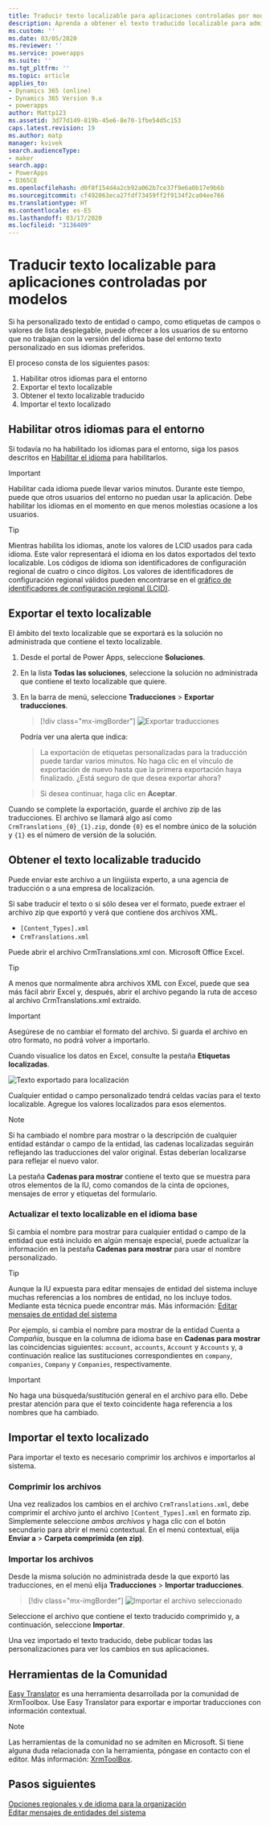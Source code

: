 ```yaml
---
title: Traducir texto localizable para aplicaciones controladas por modelos | MicrosoftDocs
description: Aprenda a obtener el texto traducido localizable para admitir varios idiomas
ms.custom: ''
ms.date: 03/05/2020
ms.reviewer: ''
ms.service: powerapps
ms.suite: ''
ms.tgt_pltfrm: ''
ms.topic: article
applies_to:
- Dynamics 365 (online)
- Dynamics 365 Version 9.x
- powerapps
author: Mattp123
ms.assetid: 3d77d149-819b-45e6-8e70-1fbe54d5c153
caps.latest.revision: 19
ms.author: matp
manager: kvivek
search.audienceType:
- maker
search.app:
- PowerApps
- D365CE
ms.openlocfilehash: d0f8f154d4a2cb92a062b7ce37f9e6a0b17e9b6b
ms.sourcegitcommit: cf492063eca27fdf73459ff2f9134f2ca04ee766
ms.translationtype: HT
ms.contentlocale: es-ES
ms.lasthandoff: 03/17/2020
ms.locfileid: "3136409"
---
```

# <a name="translate-localizable-text-for-model-driven-apps"></a>Traducir texto localizable para aplicaciones controladas por modelos

Si ha personalizado texto de entidad o campo, como etiquetas de campos o valores de lista desplegable, puede ofrecer a los usuarios de su entorno que no trabajan con la versión del idioma base del entorno texto personalizado en sus idiomas preferidos. 

El proceso consta de los siguientes pasos:
1. Habilitar otros idiomas para el entorno
2. Exportar el texto localizable
3. Obtener el texto localizable traducido
4. Importar el texto localizado

## <a name="enable-other-languages-for-your-environment"></a>Habilitar otros idiomas para el entorno

Si todavía no ha habilitado los idiomas para el entorno, siga los pasos descritos en [Habilitar el idioma](https://docs.microsoft.com/dynamics365/customer-engagement/admin/enable-languages) para habilitarlos.

> [!IMPORTANT]
> Habilitar cada idioma puede llevar varios minutos. Durante este tiempo, puede que otros usuarios del entorno no puedan usar la aplicación. Debe habilitar los idiomas en el momento en que menos molestias ocasione a los usuarios.

> [!TIP]
> Mientras habilita los idiomas, anote los valores de LCID usados para cada idioma. Este valor representará el idioma en los datos exportados del texto localizable. Los códigos de idioma son identificadores de configuración regional de cuatro o cinco dígitos. Los valores de identificadores de configuración regional válidos pueden encontrarse en el [gráfico de identificadores de configuración regional (LCID)](https://go.microsoft.com/fwlink/?LinkId=122128).

## <a name="export-the-localizable-text"></a>Exportar el texto localizable

El ámbito del texto localizable que se exportará es la solución no administrada que contiene el texto localizable.

<!-- [!INCLUDE [cc_navigate-solution-from-powerapps-portal](../../includes/cc_navigate-solution-from-powerapps-portal.md)] -->

1. Desde el portal de Power Apps, seleccione **Soluciones**.

2. En la lista **Todas las soluciones**, seleccione la solución no administrada que contiene el texto localizable que quiere.

3. En la barra de menú, seleccione **Traducciones** > **Exportar traducciones**. 

    > [!div class="mx-imgBorder"] 
    > ![Exportar traducciones](media/export-localizable-text.png "Exportación de traducciones")

    Podría ver una alerta que indica:
    > La exportación de etiquetas personalizadas para la traducción puede tardar varios minutos. No haga clic en el vínculo de exportación de nuevo hasta que la primera exportación haya finalizado. ¿Está seguro de que desea exportar ahora?
    
    > Si desea continuar, haga clic en **Aceptar**.

Cuando se complete la exportación, guarde el archivo zip de las traducciones. El archivo se llamará algo así como `CrmTranslations_{0}_{1}.zip`, donde `{0}` es el nombre único de la solución y `{1}` es el número de versión de la solución.

## <a name="get-the-localizable-text-translated"></a>Obtener el texto localizable traducido

Puede enviar este archivo a un lingüista experto, a una agencia de traducción o a una empresa de localización.

Si sabe traducir el texto o si sólo desea ver el formato, puede extraer el archivo zip que exportó y verá que contiene dos archivos XML. 
 - `[Content_Types].xml`
 - `CrmTranslations.xml`

Puede abrir el archivo CrmTranslations.xml con. Microsoft Office Excel.

> [!TIP]
> A menos que normalmente abra archivos XML con Excel, puede que sea más fácil abrir Excel y, después, abrir el archivo pegando la ruta de acceso al archivo CrmTranslations.xml extraído.

> [!IMPORTANT]
> Asegúrese de no cambiar el formato del archivo. Si guarda el archivo en otro formato, no podrá volver a importarlo.

Cuando visualice los datos en Excel, consulte la pestaña **Etiquetas localizadas**.

![Texto exportado para localización](media/localized-labels-tab-exported-languages.png "Texto exportado para localización")

Cualquier entidad o campo personalizado tendrá celdas vacías para el texto localizable. Agregue los valores localizados para esos elementos.

> [!NOTE]
> Si ha cambiado el nombre para mostrar o la descripción de cualquier entidad estándar o campo de la entidad, las cadenas localizadas seguirán reflejando las traducciones del valor original. Estas deberían localizarse para reflejar el nuevo valor.

La pestaña **Cadenas para mostrar** contiene el texto que se muestra para otros elementos de la IU, como comandos de la cinta de opciones, mensajes de error y etiquetas del formulario.

### <a name="updating-localizable-text-in-the-base-language"></a>Actualizar el texto localizable en el idioma base

Si cambia el nombre para mostrar para cualquier entidad o campo de la entidad que está incluido en algún mensaje especial, puede actualizar la información en la pestaña **Cadenas para mostrar** para usar el nombre personalizado.

> [!TIP]
> Aunque la IU expuesta para editar mensajes de entidad del sistema incluye muchas referencias a los nombres de entidad, no los incluye todos. Mediante esta técnica puede encontrar más. Más información: [Editar mensajes de entidad del sistema](../common-data-service/edit-system-entity-messages.md)

Por ejemplo, si cambia el nombre para mostrar de la entidad Cuenta a *Compañía*, busque en la columna de idioma base en **Cadenas para mostrar** las coincidencias siguientes: `account`, `accounts`, `Account` y `Accounts` y, a continuación realice las sustituciones correspondientes en `company`, `companies`, `Company` y `Companies`, respectivamente.

> [!IMPORTANT]
> No haga una búsqueda/sustitución general en el archivo para ello. Debe prestar atención para que el texto coincidente haga referencia a los nombres que ha cambiado.


## <a name="import-the-localized-text"></a>Importar el texto localizado
Para importar el texto es necesario comprimir los archivos e importarlos al sistema.

### <a name="compress-the-files"></a>Comprimir los archivos

Una vez realizados los cambios en el archivo `CrmTranslations.xml`, debe comprimir el archivo junto el archivo `[Content_Types].xml` en formato zip. Simplemente seleccione *ambos archivos* y haga clic con el botón secundario para abrir el menú contextual. En el menú contextual, elija **Enviar a** > **Carpeta comprimida (en zip)**.

### <a name="import-the-files"></a>Importar los archivos

Desde la misma solución no administrada desde la que exportó las traducciones, en el menú elija **Traducciones** > **Importar traducciones**. 

<!-- ![Import translations](media/import-translations.png) -->

> [!div class="mx-imgBorder"] 
> ![Importar el archivo seleccionado](media/import-translated-text-dialog.png "Importar el texto localizado")

Seleccione el archivo que contiene el texto traducido comprimido y, a continuación, seleccione **Importar**.

Una vez importado el texto traducido, debe publicar todas las personalizaciones para ver los cambios en sus aplicaciones.

## <a name="community-tools"></a>Herramientas de la Comunidad

[Easy Translator](https://www.xrmtoolbox.com/plugins/MsCrmTools.Translator/) es una herramienta desarrollada por la comunidad de XrmToolbox. Use Easy Translator para exportar e importar traducciones con información contextual. 

> [!NOTE]
> Las herramientas de la comunidad no se admiten en Microsoft.
> Si tiene alguna duda relacionada con la herramienta, póngase en contacto con el editor. Más información: [XrmToolBox](https://www.xrmtoolbox.com).


## <a name="next-steps"></a>Pasos siguientes
[Opciones regionales y de idioma para la organización](https://docs.microsoft.com/dynamics365/customer-engagement/admin/enable-languages)<br />
[Editar mensajes de entidades del sistema](../common-data-service/edit-system-entity-messages.md)
